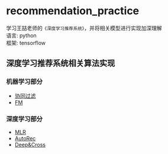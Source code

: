 # recommendation_practice
学习王喆老师的`《深度学习推荐系统》`，并将相关模型进行实现加深理解 <br>
语言: python <br>
框架: tensorflow <br>
## 深度学习推荐系统相关算法实现 
### 机器学习部分
* [协同过滤](https://github.com/zhaop93/recommendation_practice/tree/master/collaborative_filter)
* [FM](https://github.com/zhaop93/recommendation_practice/tree/master/FM)
### 深度学习部分
* [MLR](https://github.com/zhaop93/recommendation_practice/tree/master/MLR) 
* [AutoRec](https://github.com/zhaop93/recommendation_practice/tree/master/AutoRec)
* [Deep&Cross](https://github.com/zhaop93/recommendation_practice/tree/master/DeepCross)
